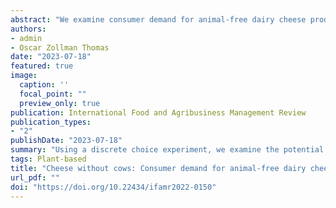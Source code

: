 ```yaml
---
abstract: "We examine consumer demand for animal-free dairy cheese produced using cellular agriculture. Our data is generated through a hypothetical choice experiment completed by 1249 UK residents. Using a mixed logit model, we predict that animal-free dairy cheese would have a conditional market share of 22% when priced at a 25% markup relative to premium conventional cheese. However, the market share is quite sensitive to price: only 2% of consumers would purchase animal-free dairy cheese if it were twice the price of premium conventional cheese. Three-quarters of consumers who purchase animal-free dairy cheese would have purchased conventional dairy cheese if animal-free dairy cheese were unavailable. We use our experimental results to examine the impact of higher conventional dairy cheese prices, such as those that might result from a tax on livestock products. We find that the introduction of animal-free dairy cheese reduces consumer losses from higher conventional dairy prices by about 20%."
authors:
- admin
- Oscar Zollman Thomas
date: "2023-07-18"
featured: true
image:
  caption: ''
  focal_point: ""
  preview_only: true
publication: International Food and Agribusiness Management Review
publication_types:
- "2"
publishDate: "2023-07-18"
summary: "Using a discrete choice experiment, we examine the potential market for animal-free dairy cheese produced using cellular agriculture.  we predict that animal-free dairy cheese would have a conditional market share of 22% when priced at a 25% markup relative to premium conventional cheese. However, the market share is quite sensitive to price."
tags: Plant-based
title: "Cheese without cows: Consumer demand for animal-free dairy cheese made from cellular agriculture in the United Kingdom"
url_pdf: ""
doi: "https://doi.org/10.22434/ifamr2022-0150"
---
```


